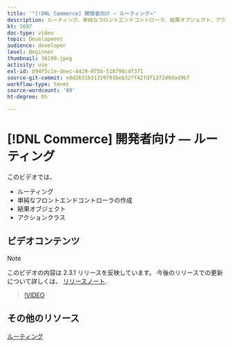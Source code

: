 ```yaml
---
title: '"[!DNL Commerce] 開発者向け — ルーティング»'
description: ルーティング、単純なフロントエンドコントローラ、結果オブジェクト、アクションクラスの作成について説明します。
kt: 5697
doc-type: video
topic: Development
audience: developer
level: Beginner
thumbnail: 36199.jpeg
activity: use
exl-id: b94f5c1e-deec-4419-975b-518796cdf371
source-git-commit: e8d2631b31319701beb327f42fdf1372d9dad9b7
workflow-type: tm+mt
source-wordcount: '69'
ht-degree: 0%

---
```


# [!DNL Commerce] 開発者向け — ルーティング

このビデオでは、

- ルーティング
- 単純なフロントエンドコントローラの作成
- 結果オブジェクト
- アクションクラス

## ビデオコンテンツ

>[!NOTE]
>
>このビデオの内容は 2.3.1 リリースを反映しています。 今後のリリースでの更新について詳しくは、 [リリースノート](https://experienceleague.adobe.com/docs/commerce-operations/release/notes/overview.html).

>[!VIDEO](https://video.tv.adobe.com/v/36199?quality=12&learn=on)

## その他のリソース

[ルーティング](https://developer.adobe.com/commerce/php/development/components/routing/)
